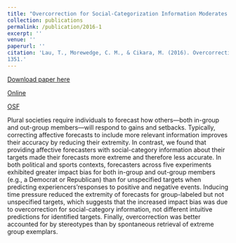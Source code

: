 ```yaml
---
title: "Overcorrection for Social-Categorization Information Moderates Impact Bias in Affective Forecasting"
collection: publications
permalink: /publication/2016-1
excerpt: ''
venue: ''
paperurl: ''
citation: 'Lau, T., Morewedge, C. M., & Cikara, M. (2016). Overcorrection for Social-Categorization Information Moderates Impact Bias in Affective Forecasting <i>Psychological Science, 27</i>(10). 1340–
1351.'
---
```

[Download paper here](http://tlau1860.github.io/files/LauMorewedgeCikara2016.pdf)

[Online](http://journals.sagepub.com/doi/10.1177/0956797616660292)

[OSF](https://osf.io/9tnmv/)

Plural societies require individuals to forecast how others—both in-group and out-group members—will respond to gains and setbacks. Typically, correcting affective forecasts to include more relevant information improves their accuracy by reducing their extremity. In contrast, we found that providing affective forecasters with social-category information about their targets made their forecasts more extreme and therefore less accurate. In both political and sports contexts, forecasters across five experiments exhibited greater impact bias for both in-group and out-group members (e.g., a Democrat or Republican) than for unspecified targets when predicting experiencers’responses to positive and negative events. Inducing time pressure reduced the extremity of forecasts for group-labeled but not unspecified targets, which suggests that the increased impact bias was due to overcorrection for social-category information, not different intuitive predictions for identified targets. Finally, overcorrection was better accounted for by stereotypes than by spontaneous retrieval of extreme group exemplars.